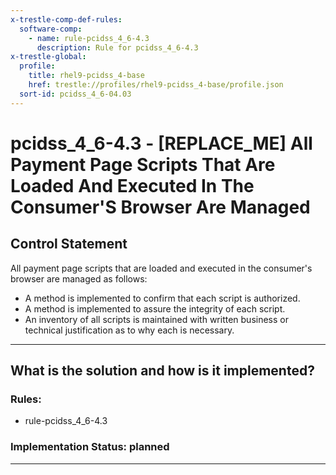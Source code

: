 ```yaml
---
x-trestle-comp-def-rules:
  software-comp:
    - name: rule-pcidss_4_6-4.3
      description: Rule for pcidss_4_6-4.3
x-trestle-global:
  profile:
    title: rhel9-pcidss_4-base
    href: trestle://profiles/rhel9-pcidss_4-base/profile.json
  sort-id: pcidss_4_6-04.03
---
```


# pcidss_4_6-4.3 - \[REPLACE_ME\] All Payment Page Scripts That Are Loaded And Executed In The Consumer'S Browser Are Managed

## Control Statement

All payment page scripts that are loaded and executed in the consumer's browser are
managed as follows:
- A method is implemented to confirm that each script is authorized.
- A method is implemented to assure the integrity of each script.
- An inventory of all scripts is maintained with written business or technical
justification as to why each is necessary.

______________________________________________________________________

## What is the solution and how is it implemented?

<!-- For implementation status enter one of: implemented, partial, planned, alternative, not-applicable -->

<!-- Note that the list of rules under ### Rules: is read-only and changes will not be captured after assembly to JSON -->

<!-- Add control implementation description here for control: pcidss_4_6-4.3 -->

### Rules:

  - rule-pcidss_4_6-4.3

### Implementation Status: planned

______________________________________________________________________
